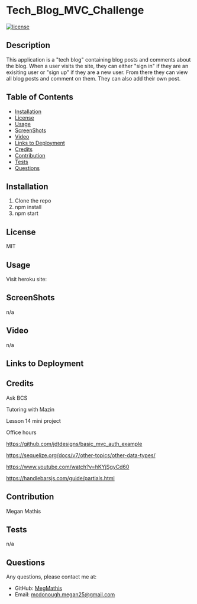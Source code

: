# Tech_Blog_MVC_Challenge

[![license](https://img.shields.io/badge/License-MIT-ff69b4)](https://shields.io)

## Description

This application is a "tech blog" containing blog posts and comments about the blog. When a user visits the site, they can either "sign in" if they are an exisiting user or "sign up" if they are a new user. From there they can view all blog posts and comment on them. They can also add their own post.

## Table of Contents

- [Installation](#installation)
- [License](#license)
- [Usage](#usage)
- [ScreenShots](#screenshots)
- [Video](#video)
- [Links to Deployment](#linkstodeployment)
- [Credits](#LinkstoDeployment)
- [Contribution](#contribution)
- [Tests](#tests)
- [Questions](#questions)

## Installation

1. Clone the repo
2. npm install
3. npm start

## License

MIT

## Usage

Visit heroku site:

## ScreenShots

n/a

## Video

n/a

## Links to Deployment

## Credits

Ask BCS

Tutoring with Mazin

Lesson 14 mini project

Office hours

https://github.com/jdtdesigns/basic_mvc_auth_example

https://sequelize.org/docs/v7/other-topics/other-data-types/

https://www.youtube.com/watch?v=hKYjSgyCd60

https://handlebarsjs.com/guide/partials.html

## Contribution

Megan Mathis

## Tests

n/a

## Questions

Any questions, please contact me at:

- GitHub:
  [MegMathis](http://github.com/MegMathis)
- Email:
  [mcdonough.megan25@gmail.com](mailto:mcdonough.megan25@gmail.com)
